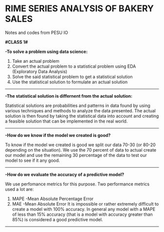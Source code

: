 # RIME SERIES ANALYSIS OF BAKERY SALES
Notes and codes from PESU IO 

<b>#CLASS 1#</b>

<b>-To solve a problem using data science:</b>
1. Take an actual problem
2. Convert the actual problem to a statistical problem using EDA (Exploratory Data Analysis)
3. Solve the said statistical problem to get a statistical solution
4. Use the statistical solution to formulate an actual solution

----------------------------------------------------

<b>-The statistical solution is differnent from the actual solution:</b>

Statistical solutions are probabilities and patterns in data found by using various techniques and methods to analyze the data presented.
The actual solution is then found by taking the statistical data into account and creating a feasible solution that can be implemented in the real world.

----------------------------------------------------

<b>-How do we know if the model we created is good?</b>
  
To know if the model we created is good we split our data 70-30 (or 80-20 depending on the situation). We use the 70 percent of data to actual create our model and use the remaining 30 percentage of the data to test our model to see if it any good.

----------------------------------------------------

<b>-How do we evaluate the accuracy of a predictive model?</b>
  
We use perfomance metrics for this purpose. Two performance metrics used a lot are:
1. MAPE -Mean Absolute Percentage Error
2. MAE -Mean Absolute Error
It is impossible or rather extremely difficult to create a model with 100% accuracy. In general any model with a MAPE of less than 15% accuracy (that is a model with accuracy greater than 85%) is considered a good predictive model.

----------------------------------------------------
